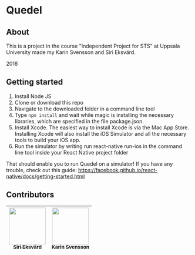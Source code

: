 # Quedel

## About
This is a project in the course "Independent Project for STS" at Uppsala University made my Karin Svensson and Siri Eksvärd.

2018

## Getting started

1. Install Node JS
2. Clone or download this repo
3. Navigate to the downloaded folder in a command line tool
4. Type ```npm install``` and wait while magic is installing the necessary libraries, which are specified in the file package.json.
5. Install Xcode. The easiest way to install Xcode is via the Mac App Store. Installing Xcode will also install the iOS Simulator and all the necessary tools to build your iOS app.
6. Run the simulator by writing run react-native run-ios in the command line tool inside your React Native project folder

That should enable you to run Quedel on a simulator! If you have any trouble, check out this guide: https://facebook.github.io/react-native/docs/getting-started.html

## Contributors

<!-- ALL-CONTRIBUTORS-LIST:START - Do not remove or modify this section -->
<!-- prettier-ignore -->
[<img src="https://avatars3.githubusercontent.com/u/34298655?s=460&v=4" width="100px;"/><br /><sub><b>Siri Eksvärd</b></sub>](https://github.com/siriek) | [<img src="https://avatars1.githubusercontent.com/u/29158573?s=400&v=4" width="100px;"/><br /><sub><b>Karin Svensson](https://github.com/kejrun)</b></sub> | 
| :---: | :---: | 

<!-- ALL-CONTRIBUTORS-LIST:END -->
